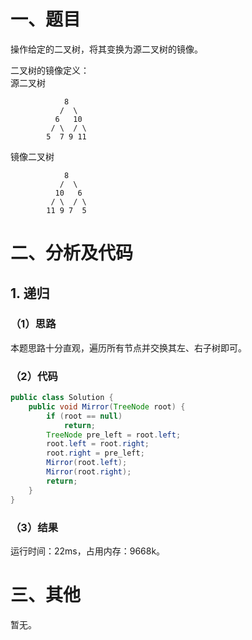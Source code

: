 # 一、题目
操作给定的二叉树，将其变换为源二叉树的镜像。  
  
二叉树的镜像定义：  
源二叉树     
```
    	    8
    	   /  \
    	  6   10
    	 / \  / \
    	5  7 9 11
```
镜像二叉树
```
    	    8
    	   /  \
    	  10   6
    	 / \  / \
    	11 9 7  5
```
# 二、分析及代码
## 1. 递归
### （1）思路
本题思路十分直观，遍历所有节点并交换其左、右子树即可。
### （2）代码 
```java
public class Solution {
    public void Mirror(TreeNode root) {
        if (root == null)
            return;
        TreeNode pre_left = root.left;
        root.left = root.right;
        root.right = pre_left;
        Mirror(root.left);
        Mirror(root.right);
        return;
    }
}
```
### （3）结果
运行时间：22ms，占用内存：9668k。      
# 三、其他
暂无。    
